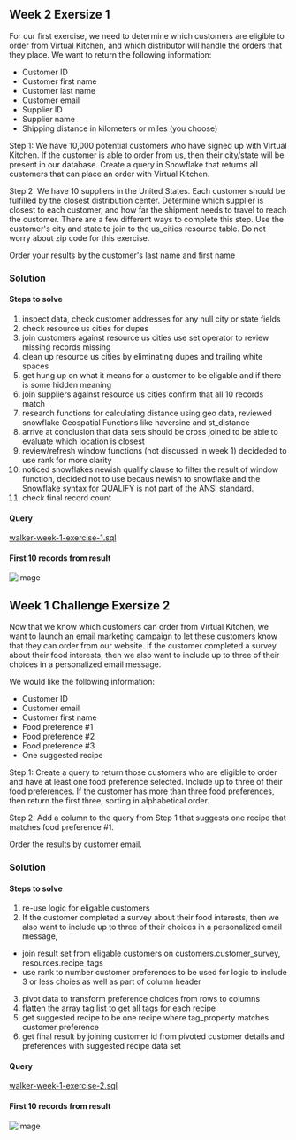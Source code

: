 ##  Week 2 Exersize 1

For our first exercise, we need to determine which customers are eligible to order from Virtual Kitchen, and which distributor will handle the orders that they place. We want to return the following information:

* Customer ID
* Customer first name
* Customer last name
* Customer email
* Supplier ID
* Supplier name
* Shipping distance in kilometers or miles (you choose)

Step 1: We have 10,000 potential customers who have signed up with Virtual Kitchen. If the customer is able to order from us, then their city/state will be present in our database. Create a query in Snowflake that returns all customers that can place an order with Virtual Kitchen.

Step 2: We have 10 suppliers in the United States. Each customer should be fulfilled by the closest distribution center. Determine which supplier is closest to each customer, and how far the shipment needs to travel to reach the customer. There are a few different ways to complete this step. Use the customer's city and state to join to the us_cities resource table. Do not worry about zip code for this exercise.

Order your results by the customer's last name and first name

### Solution
#### Steps to solve
1. inspect data, check customer addresses for any null city or state fields
2. check resource us cities for dupes
3. join customers against resource us cities use set operator to review missing records missing
4. clean up resource us cities by eliminating dupes and trailing white spaces
5. get hung up on what it means for a customer to be eligable and if there is some hidden meaning
6. join suppliers against resource us cities confirm that all 10 records match
7. research functions for calculating distance using geo data, reviewed snowflake Geospatial Functions like haversine and st_distance
8. arrive at conclusion that data sets should be cross joined to be able to evaluate which location is closest
9. review/refresh window functions (not discussed in week 1) decideded to use rank for more clarity 
10. noticed snowflakes newish qualify clause to filter the result of window function, decided not to use becaus newish
    to snowflake and the Snowflake syntax for QUALIFY is not part of the ANSI standard.
11. check final record count

#### Query
[walker-week-1-exercise-1.sql](https://github.com/jtomkins/corise-advanced-sql/blob/advanced-sql-week-1-excersise-1/walker-week-1-exercise-1.sql)

#### First 10 records from result
![image](https://user-images.githubusercontent.com/8420258/216678908-93128d8f-0907-4b29-9ae6-6aafd7e12e8d.png)


##  Week 1 Challenge Exersize 2

Now that we know which customers can order from Virtual Kitchen, we want to launch an email marketing campaign to let these customers know that they can order from our website. If the customer completed a survey about their food interests, then we also want to include up to three of their choices in a personalized email message.

We would like the following information:

* Customer ID
* Customer email
* Customer first name
* Food preference #1
* Food preference #2
* Food preference #3
* One suggested recipe 

Step 1: Create a query to return those customers who are eligible to order and have at least one food preference selected. Include up to three of their food preferences. If the customer has more than three food preferences, then return the first three, sorting in alphabetical order. 

Step 2: Add a column to the query from Step 1 that suggests one recipe that matches food preference #1.  

Order the results by customer email.

### Solution
#### Steps to solve
1. re-use logic for eligable customers
2. If the customer completed a survey about their food interests, 
    then we also want to include up to three of their choices in a personalized email message,
  * join result set from eligable customers on customers.customer_survey, resources.recipe_tags
  * use rank to number customer preferences to be used for logic to include 3 or less choies as well as part of column header
3. pivot data to transform preference choices from rows to columns
4. flatten the array tag list to get all tags for each recipe
5. get suggested recipe to be one recipe where tag_property matches customer preference
6. get final result by joining customer id from pivoted customer details and preferences with suggested recipe data set 

#### Query
[walker-week-1-exercise-2.sql](https://github.com/jtomkins/corise-advanced-sql/blob/advanced-sql-week-1-exercises/walker-week-1-exercise-2.sql)


#### First 10 records from result
![image](https://user-images.githubusercontent.com/8420258/216848537-b7ab7e24-2011-49a2-99e6-1dbd65b00166.png)
